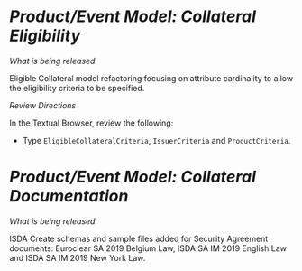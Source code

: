 # *Product/Event Model: Collateral Eligibility*

_What is being released_

Eligible Collateral model refactoring focusing on attribute cardinality to allow the eligibility criteria to be specified.

_Review Directions_

In the Textual Browser, review the following:

- Type `EligibleCollateralCriteria`, `IssuerCriteria` and `ProductCriteria`.

# *Product/Event Model: Collateral Documentation*

_What is being released_

ISDA Create schemas and sample files added for Security Agreement documents: Euroclear SA 2019 Belgium Law, ISDA SA IM 2019 English Law and ISDA SA IM 2019 New York Law.
